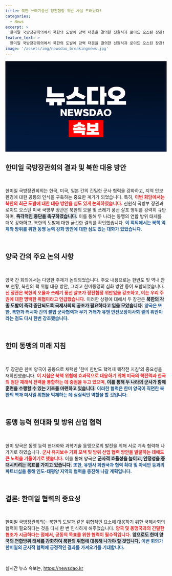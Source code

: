 ```yaml
---
title: 북한 쓰레기풍선 정전협정 위반 사실 드러났다!
categories:
  - News
excerpt: >
  한미일 국방장관회의에서 북한의 도발에 강력 대응을 결의한 신원식과 로이드 오스틴 장관! 북한의 오물 풍선 살포 중단 촉구 및 동맹 강화 방안에 대한 핵심 논의가 펼쳐졌습니다. 과연 이 결정이 한반도에 미칠 영향은?
feature_text: >
  한미일 국방장관회의에서 북한의 도발에 강력 대응을 결의한 신원식과 로이드 오스틴 장관! 북한의 오물 풍선 살포 중단 촉구 및 동맹 강화 방안에 대한 핵심 논의가 펼쳐졌습니다. 과연 이 결정이 한반도에 미칠 영향은?
image: '/assets/img/newsdao_breakingnews.jpg'
---
```


<p><img src="/assets/img/newsdao_breakingnews.jpg" alt="koreaapp 속보" /></p>

<h2 data-ke-size="size26">한미일 국방장관회의 결과 및 북한 대응 방안</h2>

<p data-ke-size="size16">&nbsp;</p>

<p>한미일 국방장관회의는 한국, 미국, 일본 간의 긴밀한 군사 협력을 강화하고, 지역 안보 환경에 대한 공통의 인식을 구축하는 중요한 계기가 되었습니다. 특히, <b><span style="color: #ee2323;">이번 회담에서는 북한의 최근 도발에 대한 대응 방안을 심도 있게 논의하였습니다.</span></b> 신원식 국방부 장관과 로이드 오스틴 미국 국방부 장관은 북한의 오물 및 쓰레기 풍선 살포 행위를 강력히 규탄하며, <b><span style="background-color: #21538527;">즉각적인 중단을 촉구하였습니다.</span></b> 이를 통해 두 나라는 동맹의 연합 방위 태세를 더욱 강화하고, 북한의 도발에 대한 굳건한 결의를 확인했습니다. <b><span style="color: #1a5490;">이 회의에서는 북핵 억제와 방위를 위한 동맹 능력 강화 방안에 대한 심도 있는 대화가 있었습니다.</span></b></p></p>

<p data-ke-size="size16">&nbsp;</p>

<h2 data-ke-size="size26">양국 간의 주요 논의 사항</h2>

<p data-ke-size="size16">&nbsp;</p>

<p>양국 간 회의에서는 다양한 주제가 논의되었습니다. 주요 내용으로는 한반도 및 역내 안보 현황, 북한의 핵 위협 대응 방안, 그리고 한미동맹의 심화 방안 등이 포함되었습니다. <b><span style="color: #ee2323;">신 장관은 북한의 오물과 쓰레기 풍선 살포가 정전협정 위반임을 강조하고, 이는 우리 주권에 대한 명백한 위협이라고 언급했습니다.</span></b> 이러한 상황에 대해서 두 장관은 <b><span style="background-color: #21538527;">북한의 각종 도발이 즉각 중단되도록 국제사회의 공조가 필요하다고 입을 모았습니다.</span></b> <b><span style="color: #1a5490;">양국은 또한, 북한과 러시아 간의 불법 군사협력과 무기 거래가 유엔 안전보장이사회 결의 위반이라는 점도 다시 한번 강조했습니다.</span></b></p></p>

<p data-ke-size="size16">&nbsp;</p>

<h2 data-ke-size="size26">한미 동맹의 미래 지침</h2>

<p data-ke-size="size16">&nbsp;</p>

<p>두 장관은 한미 양국이 공동으로 채택한 '한미 한반도 핵억제 핵작전 지침'의 중요성을 재확인했습니다. <b><span style="color: #ee2323;">이 지침은 북핵 위협에 효과적으로 대응하기 위해 미국의 핵전력과 한국의 첨단 재래식 전력을 통합하는 데 중점을 두고 있으며, </span></b> <b><span style="background-color: #21538527;">이를 통해 두 나라의 군사가 함께 훈련을 수행할 수 있는 기초를 마련하고 있습니다.</span></b> <b><span style="color: #1a5490;">이러한 협력은 한미 양국이 직면한 북한의 핵과 미사일 위협을 억제하는 데 실질적인 역할을 할 것입니다.</span></b></p></p>

<p data-ke-size="size16">&nbsp;</p>

<h2 data-ke-size="size26">동맹 능력 현대화 및 방위 산업 협력</h2>

<p data-ke-size="size16">&nbsp;</p>

<p>한미 양국은 동맹 능력 현대화와 과학기술 동맹으로의 발전을 위해 서로 계속 협력해 나가기로 하였습니다. <b><span style="color: #ee2323;">군사 유지보수 기회 모색 및 방위 산업 협력 방안을 발굴하는 데에도 큰 노력을 기울이기로 했습니다.</span></b> 이를 통해 양국은 <b><span style="background-color: #21538527;">군사적 효율성을 높이고, 안정성을 증대시키려는 목표를 가지고 있습니다.</span></b> <b><span style="color: #1a5490;">또한, 유엔사 회원국과 협력 확대 및 아세안 등과의 파트너십을 통해 인도-태평양 지역의 협력을 증진해 나갈 계획입니다.</span></b></p></p>

<p data-ke-size="size16">&nbsp;</p>

<h2 data-ke-size="size26">결론: 한미일 협력의 중요성</h2>

<p data-ke-size="size16">&nbsp;</p>

<p>한미일 국방장관회의는 북한의 도발과 같은 위협적인 요소에 대응하기 위한 국제사회의 협력이 필요하다는 것을 다시 한 번 인식하게 해주었습니다. <b><span style="color: #ee2323;">양국 및 동맹국과의 긴밀한 협조가 시급하다는 점에서, 공동의 목표를 위한 협력이 필수적입니다.</span></b> <b><span style="background-color: #21538527;">앞으로도 한미 양국의 연합방위 태세를 강화하여 북한의 위협에 대응해 나가야 할 것입니다.</span></b> <b><span style="color: #1a5490;">이번 회의가 한미일의 군사적 협력에 긍정적인 결과를 가져오기를 기대합니다.</span></b></p></p>

<p data-ke-size="size16">&nbsp;</p>
실시간 뉴스 속보는, <a href="https://newsdao.kr" rel="dofollow">https://newsdao.kr</a>


